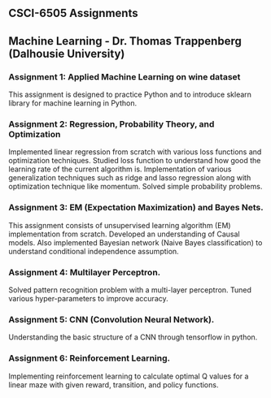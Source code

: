 ## CSCI-6505 Assignments
## Machine Learning - Dr. Thomas Trappenberg (Dalhousie University)

### Assignment 1: Applied Machine Learning on wine dataset
This assignment is designed to practice Python and to introduce sklearn library for machine learning in Python.

### Assignment 2: Regression, Probability Theory, and Optimization
Implemented linear regression from scratch with various loss functions and optimization techniques. Studied loss function to understand how good the learning rate of the current algorithm is. Implementation of various generalization techniques such as ridge and lasso regression along with optimization technique like momentum. Solved simple probability problems.

### Assignment 3: EM (Expectation Maximization) and Bayes Nets.
This assignment consists of unsupervised learning algorithm (EM) implementation from scratch. Developed an understanding of Causal models. Also implemented Bayesian network (Naive Bayes classification) to understand conditional independence assumption.

### Assignment 4: Multilayer Perceptron.
Solved pattern recognition problem with a multi-layer perceptron. Tuned various hyper-parameters to improve accuracy.

### Assignment 5: CNN (Convolution Neural Network).
Understanding the basic structure of a CNN through tensorflow in python.

### Assignment 6: Reinforcement Learning.
Implementing reinforcement learning to calculate optimal Q values for a linear maze with given reward, transition, and policy functions.

